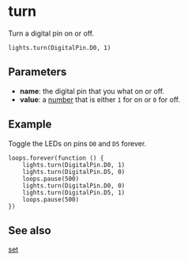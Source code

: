 # turn
 
Turn a digital pin on or off.

```sig
lights.turn(DigitalPin.D0, 1)
```

## Parameters

* **name**: the digital pin that you what on or off.
* **value**: a [number](/types/number) that is either `1` for on or `0` for off.

## Example

Toggle the LEDs on pins `D0` and `D5` forever.

```blocks
loops.forever(function () {
    lights.turn(DigitalPin.D0, 1)
    lights.turn(DigitalPin.D5, 0)
    loops.pause(500)
    lights.turn(DigitalPin.D0, 0)
    lights.turn(DigitalPin.D5, 1)
    loops.pause(500)
})
```

## See also

[set](/reference/lights/set)

